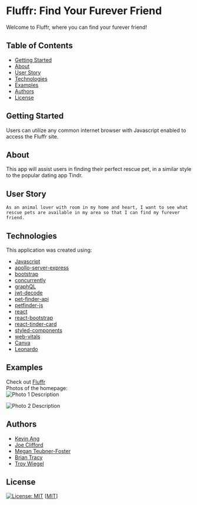 # Fluffr: Find Your Furever Friend
Welcome to Fluffr, where you can find your furever friend!

## Table of Contents
- [Getting Started](#getting_started)
- [About](#about)
- [User Story](#user_story)
- [Technologies](#technologies)
- [Examples](#examples)
- [Authors](#authors)
- [License](#license)

## Getting Started
Users can utilize any common internet browser with Javascript enabled to access the Fluffr site.

## About
This app will assist users in finding their perfect rescue pet, in a similar style to the popular dating app Tindr.

## User Story
```
As an animal lover with room in my home and heart, I want to see what rescue pets are available in my area so that I can find my furever friend.
```

## Technologies
This application was created using:
- [Javascript](https://www.javascript.com/)
- [apollo-server-express](https://www.npmjs.com/package/apollo-server-express)
- [bootstrap](https://getbootstrap.com/docs/5.1/getting-started/introduction/)
- [concurrently](https://www.npmjs.com/package/concurrently)
- [graphQL](https://graphql.org/graphql-js/)
- [jwt-decode](https://www.npmjs.com/package/jwt-decode)
- [pet-finder-api](https://www.npmjs.com/package/pet-finder-api)
- [petfinder-js](https://www.npmjs.com/package/@petfinder/petfinder-js)
- [react](https://www.npmjs.com/package/react)
- [react-bootstrap](https://www.npmjs.com/package/react-bootstrap)
- [react-tinder-card](https://www.npmjs.com/package/react-tinder-card)
- [styled-components](https://www.npmjs.com/package/styled-components)
- [web-vitals](https://www.npmjs.com/package/web-vitals)
- [Canva](https://www.canva.com/)
- [Leonardo](https://www.getleonardo.com/)

## Examples
Check out [Fluffr](https://fluffr.herokuapp.com) <br>
Photos of the homepage: <br>
![Photo 1 Description](photolink) <br>

![Photo 2 Description](photolink) <br>

## Authors
- [Kevin Ang](https://www.github.com/cosdaman)
- [Joe Clifford](https://github.com/joecliffordofficial)
- [Megan Teubner-Foster](https://www.github.com/mteubnerfoster)
- [Brian Tracy](https://github.com/bravotango)
- [Troy Wiegel](https://github.com/troywiegel)

## License
[![License: MIT](https://img.shields.io/badge/License-MIT-yellow.svg)](https://opensource.org/licenses/MIT)
[[MIT](https://opensource.org/licenses/MIT)]

